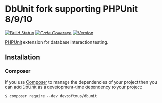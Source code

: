 # DbUnit fork supporting PHPUnit 8/9/10

[![Build Status](https://img.shields.io/github/actions/workflow/status/misantron/dbunit/build.yml?style=flat-square)](https://github.com/misantron/dbunit/actions)
[![Code Coverage](https://img.shields.io/codecov/c/gh/misantron/dbunit.svg?style=flat-square)](https://app.codecov.io/gh/misantron/dbunit)
[![Version](https://img.shields.io/packagist/v/misantron/dbunit.svg?style=flat-square)](https://packagist.org/packages/misantron/dbunit)

[PHPUnit](https://phpunit.de/) extension for database interaction testing.

## Installation

### Composer

If you use [Composer](https://getcomposer.org/) to manage the dependencies of your project then you can add DbUnit as a development-time dependency to your project:

```
$ composer require --dev devsoftmus/dbunit
```

